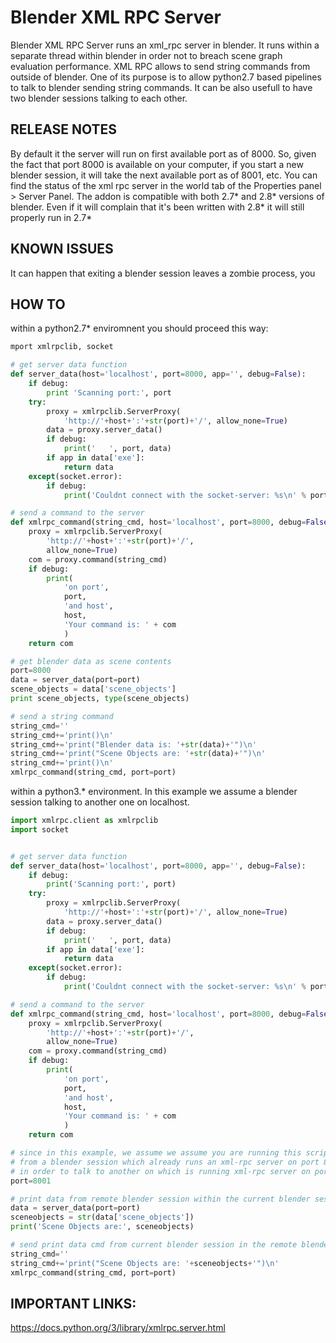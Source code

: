 Blender XML RPC Server
=======
Blender XML RPC Server runs an xml_rpc server in blender.
It runs within a separate thread within blender in order not to breach scene graph evaluation performance.
XML RPC allows to send string commands from outside of blender.
One of its purpose is to allow python2.7 based pipelines to talk to blender sending string commands.
It can be also usefull to have two blender sessions talking to each other.


RELEASE NOTES
----------------
By default it the server will run on first available port as of 8000.
So, given the fact that port 8000 is available on your computer, if you start a new blender session, it will take the next available port as of 8001, etc.
You can find the status of the xml rpc server in the world tab of the Properties panel > Server Panel.
The addon is compatible with both 2.7* and 2.8* versions of blender. Even if it will complain that it's been written with 2.8* it will still properly run in 2.7*


KNOWN ISSUES
----------------
It can happen that exiting a blender session leaves a zombie process, you


HOW TO
----------------

within a python2.7* enviromnent you should proceed this way:
```python
mport xmlrpclib, socket

# get server data function
def server_data(host='localhost', port=8000, app='', debug=False):
    if debug:
        print 'Scanning port:', port
    try:
        proxy = xmlrpclib.ServerProxy(
            'http://'+host+':'+str(port)+'/', allow_none=True)
        data = proxy.server_data()
        if debug:
            print('   ', port, data)
        if app in data['exe']:
            return data
    except(socket.error):
        if debug:
            print('Couldnt connect with the socket-server: %s\n' % port)

# send a command to the server
def xmlrpc_command(string_cmd, host='localhost', port=8000, debug=False):
    proxy = xmlrpclib.ServerProxy(
        'http://'+host+':'+str(port)+'/',
        allow_none=True)
    com = proxy.command(string_cmd)
    if debug:
        print(
            'on port',
            port,
            'and host',
            host,
            'Your command is: ' + com
            )
    return com

# get blender data as scene contents
port=8000
data = server_data(port=port)
scene_objects = data['scene_objects']
print scene_objects, type(scene_objects)

# send a string command
string_cmd=''
string_cmd+='print()\n'
string_cmd+='print("Blender data is: '+str(data)+'")\n'
string_cmd+='print("Scene Objects are: '+str(data)+'")\n'
string_cmd+='print()\n'
xmlrpc_command(string_cmd, port=port)
```

within a python3.* environment.
In this example we assume a blender session  talking to another one on localhost.
```python
import xmlrpc.client as xmlrpclib
import socket


# get server data function
def server_data(host='localhost', port=8000, app='', debug=False):
    if debug:
        print('Scanning port:', port)
    try:
        proxy = xmlrpclib.ServerProxy(
            'http://'+host+':'+str(port)+'/', allow_none=True)
        data = proxy.server_data()
        if debug:
            print('   ', port, data)
        if app in data['exe']:
            return data
    except(socket.error):
        if debug:
            print('Couldnt connect with the socket-server: %s\n' % port)

# send a command to the server
def xmlrpc_command(string_cmd, host='localhost', port=8000, debug=False):
    proxy = xmlrpclib.ServerProxy(
        'http://'+host+':'+str(port)+'/',
        allow_none=True)
    com = proxy.command(string_cmd)
    if debug:
        print(
            'on port',
            port,
            'and host',
            host,
            'Your command is: ' + com
            )
    return com

# since in this example, we assume we assume you are running this script
# from a blender session which already runs an xml-rpc server on port 8000
# in order to talk to another on which is running xml-rpc server on port 8001
port=8001

# print data from remote blender session within the current blender session
data = server_data(port=port)
sceneobjects = str(data['scene_objects'])
print('Scene Objects are:', sceneobjects)

# send print data cmd from current blender session in the remote blender session
string_cmd=''
string_cmd+='print("Scene Objects are: '+sceneobjects+'")\n'
xmlrpc_command(string_cmd, port=port)
```

IMPORTANT LINKS:
----------------
https://docs.python.org/3/library/xmlrpc.server.html

